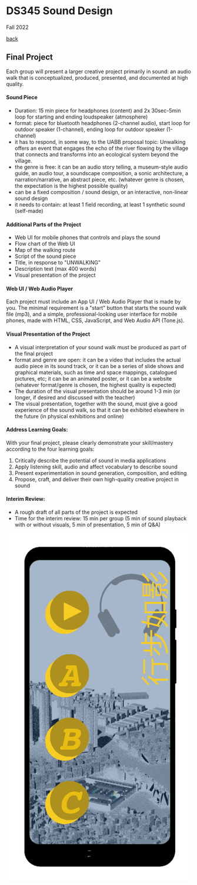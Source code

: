 # DS345 Sound Design
Fall 2022  

[back](index.md)  

## Final Project

Each group will present a larger creative project primarily in sound: an audio walk that is conceptualized, produced, presented, and documented at high quality.  

#### Sound Piece
- Duration: 15 min piece for headphones (content) and 2x 30sec-5min loop for starting and ending loudspeaker (atmosphere)
- format: piece for bluetooth headphones (2-channel audio), start loop for outdoor speaker (1-channel), ending loop for outdoor speaker (1-channel)
- it has to respond, in some way, to the UABB proposal topic: Unwalking offers an event that engages the echo of the river flowing by the village that connects and transforms into an ecological system beyond the village. 
- the genre is free: it can be an audio story telling, a museum-style audio guide, an audio tour, a soundscape composition, a sonic architecture, a narration/narrative, an abstract piece, etc. (whatever genre is chosen, the expectation is the highest possible quality)
- can be a fixed composition / sound design, or an interactive, non-linear sound design
- it needs to contain: at least 1 field recording, at least 1 synthetic sound (self-made)

#### Additional Parts of the Project
- Web UI for mobile phones that controls and plays the sound
- Flow chart of the Web UI
- Map of the walking route
- Script of the sound piece
- Title, in response to "UNWALKING"
- Description text (max 400 words)
- Visual presentation of the project
  
#### Web UI / Web Audio Player
Each project must include an App UI / Web Audio Player that is made by you. The minimal requirement is a "start" button that starts the sound walk file (mp3), and a simple, professional-looking user interface for mobile phones, made with HTML, CSS, JavaScript, and Web Audio API (Tone.js).

#### Visual Presentation of the Project
- A visual interpretation of your sound walk must be produced as part of the final project
- format and genre are open: it can be a video that includes the actual audio piece in its sound track, or it can be a series of slide shows and graphical materials, such as time and space mappings, catalogued pictures, etc; it can be an animated poster, or it can be a website (whatever format/genre is chosen, the highest quality is expected)
- The duration of the visual presentation should be around 1-3 min (or longer, if desired and discussed with the teacher)
- The visual presentation, together with the sound, must give a good experience of the sound walk, so that it can be exhibited elsewhere in the future (in physical exhibitions and online)

#### Address Learning Goals:
With your final project, please clearly demonstrate your skill/mastery according to the four learning goals:
1.	Critically describe the potential of sound in media applications
2.	Apply listening skill, audio and affect vocabulary to describe sound
3.	Present experimentation in sound generation, composition, and editing
4.	Propose, craft, and deliver their own high-quality creative project in sound

#### Interim Review:
- A rough draft of all parts of the project is expected
- Time for the interim review: 15 min per group (5 min of sound playback with or without visuals, 5 min of presentation, 5 min of Q&A)

![Mockup of UI for Sound Walk](files/mockup-UI.png)  
